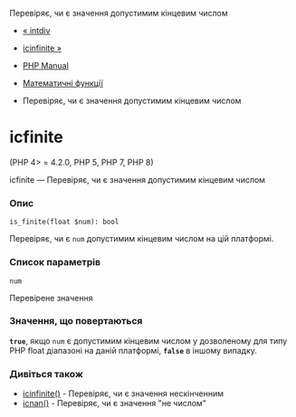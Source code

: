 Перевіряє, чи є значення допустимим кінцевим числом

-   [« intdiv](function.intdiv.html)
    
-   [ісinfinite »](function.is-infinite.html)
    
-   [PHP Manual](index.html)
    
-   [Математичні функції](ref.math.html)
    
-   Перевіряє, чи є значення допустимим кінцевим числом
    

# ісfinite

(PHP 4> = 4.2.0, PHP 5, PHP 7, PHP 8)

ісfinite — Перевіряє, чи є значення допустимим кінцевим числом

### Опис

```methodsynopsis
is_finite(float $num): bool
```

Перевіряє, чи є `num` допустимим кінцевим числом на цій платформі.

### Список параметрів

`num`

Перевірене значення

### Значення, що повертаються

**`true`**, якщо `num` є допустимим кінцевим числом у дозволеному для типу PHP float діапазоні на даній платформі, **`false`** в іншому випадку.

### Дивіться також

-   [ісinfinite()](function.is-infinite.html) - Перевіряє, чи є значення нескінченним
-   [ісnan()](function.is-nan.html) - Перевіряє, чи є значення "не числом"